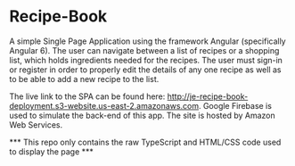 # Recipe-Book
A simple Single Page Application using the framework Angular (specifically Angular 6).  The user can navigate between a list of recipes or a shopping list, which holds ingredients needed for the recipes.  The user must sign-in or register in order to properly edit the details of any one recipe as well as to be able to add a new recipe to the list.

The live link to the SPA can be found here: http://je-recipe-book-deployment.s3-website.us-east-2.amazonaws.com.  Google Firebase is used to simulate the back-end of this app.  The site is hosted by Amazon Web Services.

*** This repo only contains the raw TypeScript and HTML/CSS code used to display the page ***
